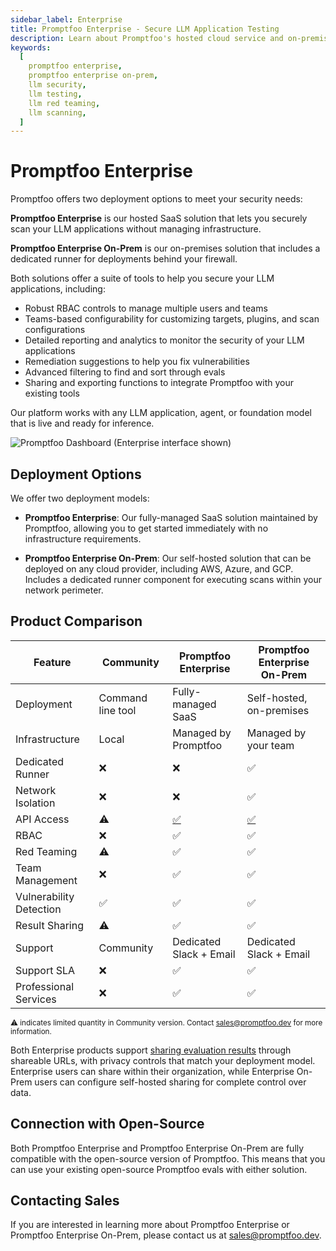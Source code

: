 ```yaml
---
sidebar_label: Enterprise
title: Promptfoo Enterprise - Secure LLM Application Testing
description: Learn about Promptfoo's hosted cloud service and on-premises solutions for LLM security testing
keywords:
  [
    promptfoo enterprise,
    promptfoo enterprise on-prem,
    llm security,
    llm testing,
    llm red teaming,
    llm scanning,
  ]
---
```


# Promptfoo Enterprise

Promptfoo offers two deployment options to meet your security needs:

**Promptfoo Enterprise** is our hosted SaaS solution that lets you securely scan your LLM applications without managing infrastructure.

**Promptfoo Enterprise On-Prem** is our on-premises solution that includes a dedicated runner for deployments behind your firewall.

Both solutions offer a suite of tools to help you secure your LLM applications, including:

- Robust RBAC controls to manage multiple users and teams
- Teams-based configurability for customizing targets, plugins, and scan configurations
- Detailed reporting and analytics to monitor the security of your LLM applications
- Remediation suggestions to help you fix vulnerabilities
- Advanced filtering to find and sort through evals
- Sharing and exporting functions to integrate Promptfoo with your existing tools

Our platform works with any LLM application, agent, or foundation model that is live and ready for inference.

![Promptfoo Dashboard (Enterprise interface shown)](/img/enterprise-docs/promptfoo-dashboard.png)

## Deployment Options

We offer two deployment models:

- **Promptfoo Enterprise**: Our fully-managed SaaS solution maintained by Promptfoo, allowing you to get started immediately with no infrastructure requirements.

- **Promptfoo Enterprise On-Prem**: Our self-hosted solution that can be deployed on any cloud provider, including AWS, Azure, and GCP. Includes a dedicated runner component for executing scans within your network perimeter.

## Product Comparison

| Feature                 | Community                       | Promptfoo Enterprise                               | Promptfoo Enterprise On-Prem                       |
| ----------------------- | ------------------------------- | -------------------------------------------------- | -------------------------------------------------- |
| Deployment              | Command line tool               | Fully-managed SaaS                                 | Self-hosted, on-premises                           |
| Infrastructure          | Local                           | Managed by Promptfoo                               | Managed by your team                               |
| Dedicated Runner        | ❌                              | ❌                                                 | ✅                                                 |
| Network Isolation       | ❌                              | ❌                                                 | ✅                                                 |
| API Access              | <span title="Limited">⚠️</span> | [✅](https://www.promptfoo.dev/docs/api-reference) | [✅](https://www.promptfoo.dev/docs/api-reference) |
| RBAC                    | ❌                              | ✅                                                 | ✅                                                 |
| Red Teaming             | <span title="Limited">⚠️</span> | ✅                                                 | ✅                                                 |
| Team Management         | ❌                              | ✅                                                 | ✅                                                 |
| Vulnerability Detection | ✅                              | ✅                                                 | ✅                                                 |
| Result Sharing          | <span title="Limited">⚠️</span> | ✅                                                 | ✅                                                 |
| Support                 | Community                       | Dedicated Slack + Email                            | Dedicated Slack + Email                            |
| Support SLA             | ❌                              | ✅                                                 | ✅                                                 |
| Professional Services   | ❌                              | ✅                                                 | ✅                                                 |

<small>⚠️ indicates limited quantity in Community version. Contact [sales@promptfoo.dev](mailto:sales@promptfoo.dev) for more information.</small>

Both Enterprise products support [sharing evaluation results](https://www.promptfoo.dev/docs/usage/sharing) through shareable URLs, with privacy controls that match your deployment model. Enterprise users can share within their organization, while Enterprise On-Prem users can configure self-hosted sharing for complete control over data.

## Connection with Open-Source

Both Promptfoo Enterprise and Promptfoo Enterprise On-Prem are fully compatible with the open-source version of Promptfoo. This means that you can use your existing open-source Promptfoo evals with either solution.

## Contacting Sales

If you are interested in learning more about Promptfoo Enterprise or Promptfoo Enterprise On-Prem, please contact us at [sales@promptfoo.dev](mailto:sales@promptfoo.dev).
